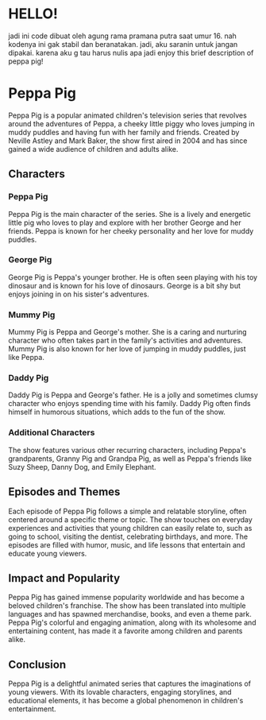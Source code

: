 # HELLO!

jadi ini code dibuat oleh agung rama pramana putra saat umur 16. nah kodenya ini gak stabil dan beranatakan. jadi, aku saranin untuk jangan dipakai. karena aku g tau harus nulis apa jadi enjoy this brief description of peppa pig!

# Peppa Pig

Peppa Pig is a popular animated children's television series that revolves around the adventures of Peppa, a cheeky little piggy who loves jumping in muddy puddles and having fun with her family and friends. Created by Neville Astley and Mark Baker, the show first aired in 2004 and has since gained a wide audience of children and adults alike.

## Characters

### Peppa Pig

Peppa Pig is the main character of the series. She is a lively and energetic little pig who loves to play and explore with her brother George and her friends. Peppa is known for her cheeky personality and her love for muddy puddles.

### George Pig

George Pig is Peppa's younger brother. He is often seen playing with his toy dinosaur and is known for his love of dinosaurs. George is a bit shy but enjoys joining in on his sister's adventures.

### Mummy Pig

Mummy Pig is Peppa and George's mother. She is a caring and nurturing character who often takes part in the family's activities and adventures. Mummy Pig is also known for her love of jumping in muddy puddles, just like Peppa.

### Daddy Pig

Daddy Pig is Peppa and George's father. He is a jolly and sometimes clumsy character who enjoys spending time with his family. Daddy Pig often finds himself in humorous situations, which adds to the fun of the show.

### Additional Characters

The show features various other recurring characters, including Peppa's grandparents, Granny Pig and Grandpa Pig, as well as Peppa's friends like Suzy Sheep, Danny Dog, and Emily Elephant.

## Episodes and Themes

Each episode of Peppa Pig follows a simple and relatable storyline, often centered around a specific theme or topic. The show touches on everyday experiences and activities that young children can easily relate to, such as going to school, visiting the dentist, celebrating birthdays, and more. The episodes are filled with humor, music, and life lessons that entertain and educate young viewers.

## Impact and Popularity

Peppa Pig has gained immense popularity worldwide and has become a beloved children's franchise. The show has been translated into multiple languages and has spawned merchandise, books, and even a theme park. Peppa Pig's colorful and engaging animation, along with its wholesome and entertaining content, has made it a favorite among children and parents alike.

## Conclusion

Peppa Pig is a delightful animated series that captures the imaginations of young viewers. With its lovable characters, engaging storylines, and educational elements, it has become a global phenomenon in children's entertainment. 

